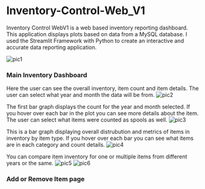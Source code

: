 # Inventory-Control-Web_V1

Inventory Control WebV1 is a web based inventory reporting dashboard. This application displays plots based on data from a MySQL database. 
I used the Streamlit Framework with Python to create an interactive and accurate data reporting application.

![pic1](https://github.com/user-attachments/assets/7b0d634a-c079-4695-b433-302805871724)

### Main Inventory Dashboard
Here the user can see the overall inventory, item count and item details. The user can select what year and month the data will be from.
![pic2](https://github.com/user-attachments/assets/dd42baa7-8bf5-4b4a-aabf-d8880f498b77)


The first bar graph displays the count for the year and month selected. If you hover over each bar in the plot you can see more details about the item. The user can select what items were counted as spools as well.
![pic3](https://github.com/user-attachments/assets/3608ac5a-7699-4b96-8d0c-1d19f913dc14)


This is a bar graph displaying overall distrubution and metrics of items in inventory by item type. If you hover over each bar you can see what items are in each category and count details.
![pic4](https://github.com/user-attachments/assets/609dc02f-39be-45c2-8e36-7de8069739a7)

You can compare item inventory for one or multiple items from different years or the same.
![pic5](https://github.com/user-attachments/assets/46b0e0af-b026-43c7-b569-3d645468e952)
![pic6](https://github.com/user-attachments/assets/b7573659-2b07-48cd-ab8a-f831f02e55e2)


### Add or Remove Item page

